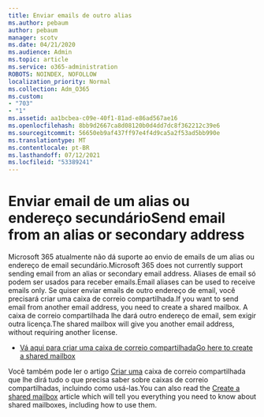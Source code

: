 ```yaml
---
title: Enviar emails de outro alias
ms.author: pebaum
author: pebaum
manager: scotv
ms.date: 04/21/2020
ms.audience: Admin
ms.topic: article
ms.service: o365-administration
ROBOTS: NOINDEX, NOFOLLOW
localization_priority: Normal
ms.collection: Adm_O365
ms.custom:
- "703"
- "1"
ms.assetid: aa1bcbea-c09e-40f1-81ad-e86ad567ae16
ms.openlocfilehash: 8bb9d2667ca8d08120b0d4dd7dc8f362212c39e6
ms.sourcegitcommit: 56650eb9af437ff97e4f4d9ca5a2f53ad5bb990e
ms.translationtype: MT
ms.contentlocale: pt-BR
ms.lasthandoff: 07/12/2021
ms.locfileid: "53389241"
---
```

# <a name="send-email-from-an-alias-or-secondary-address"></a><span data-ttu-id="0cf95-102">Enviar email de um alias ou endereço secundário</span><span class="sxs-lookup"><span data-stu-id="0cf95-102">Send email from an alias or secondary address</span></span>

<span data-ttu-id="0cf95-103">Microsoft 365 atualmente não dá suporte ao envio de emails de um alias ou endereço de email secundário.</span><span class="sxs-lookup"><span data-stu-id="0cf95-103">Microsoft 365 does not currently support sending email from an alias or secondary email address.</span></span> <span data-ttu-id="0cf95-104">Aliases de email só podem ser usados para receber emails.</span><span class="sxs-lookup"><span data-stu-id="0cf95-104">Email aliases can be used to receive emails only.</span></span> <span data-ttu-id="0cf95-105">Se quiser enviar emails de outro endereço de email, você precisará criar uma caixa de correio compartilhada.</span><span class="sxs-lookup"><span data-stu-id="0cf95-105">If you want to send email from another email address, you need to create a shared mailbox.</span></span> <span data-ttu-id="0cf95-106">A caixa de correio compartilhada lhe dará outro endereço de email, sem exigir outra licença.</span><span class="sxs-lookup"><span data-stu-id="0cf95-106">The shared mailbox will give you another email address, without requiring another license.</span></span>
  
- [<span data-ttu-id="0cf95-107">Vá aqui para criar uma caixa de correio compartilhada</span><span class="sxs-lookup"><span data-stu-id="0cf95-107">Go here to create a shared mailbox</span></span>](https://portal.office.com/AdminPortal/Home#/AssistedGuide/addemailoptions)

<span data-ttu-id="0cf95-108">Você também pode ler o artigo [Criar uma](/microsoft-365/admin/email/create-a-shared-mailbox) caixa de correio compartilhada que lhe dirá tudo o que precisa saber sobre caixas de correio compartilhadas, incluindo como usá-las.</span><span class="sxs-lookup"><span data-stu-id="0cf95-108">You can also read the [Create a shared mailbox](/microsoft-365/admin/email/create-a-shared-mailbox) article which will tell you everything you need to know about shared mailboxes, including how to use them.</span></span>